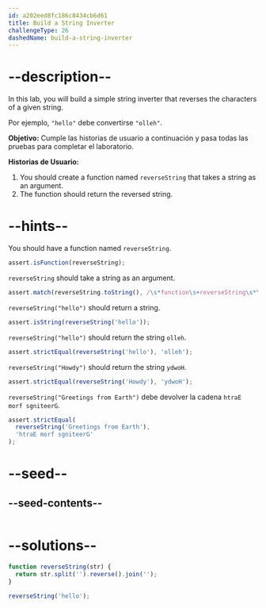 ```yaml
---
id: a202eed8fc186c8434cb6d61
title: Build a String Inverter
challengeType: 26
dashedName: build-a-string-inverter
---
```


# --description--

In this lab, you will build a simple string inverter that reverses the characters of a given string.

Por ejemplo, `"hello"` debe convertirse `"olleh"`.

**Objetivo:** Cumple las historias de usuario a continuación y pasa todas las pruebas para completar el laboratorio.

**Historias de Usuario:**

1. You should create a function named `reverseString` that takes a string as an argument.
2. The function should return the reversed string.

# --hints--

You should have a function named `reverseString`.

```js
assert.isFunction(reverseString);
```

`reverseString` should take a string as an argument.

```js
assert.match(reverseString.toString(), /\s*function\s+reverseString\s*\(\s*\w+\s*\)/);
```

`reverseString("hello")` should return a string.

```js
assert.isString(reverseString('hello'));
```

`reverseString("hello")` should return the string `olleh`.

```js
assert.strictEqual(reverseString('hello'), 'olleh');
```

`reverseString("Howdy")` should return the string `ydwoH`.

```js
assert.strictEqual(reverseString('Howdy'), 'ydwoH');
```

`reverseString("Greetings from Earth")` debe devolver la cadena `htraE morf sgniteerG`.

```js
assert.strictEqual(
  reverseString('Greetings from Earth'),
  'htraE morf sgniteerG'
);
```

# --seed--

## --seed-contents--

```js

```

# --solutions--

```js
function reverseString(str) {
  return str.split('').reverse().join('');
}

reverseString('hello');
```
